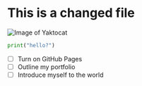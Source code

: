 # This is a changed file

![Image of Yaktocat](https://octodex.github.com/images/yaktocat.png)

``` python
print("hello?")
```
- [ ] Turn on GitHub Pages
- [ ] Outline my portfolio
- [ ] Introduce myself to the world
